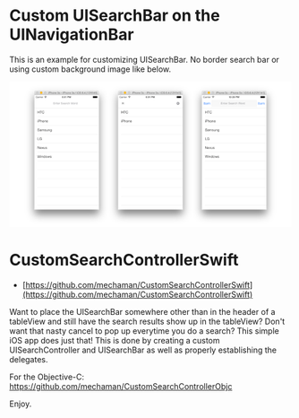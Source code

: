 # Custom UISearchBar on the UINavigationBar

This is an example for customizing UISearchBar. No border search bar or using custom background image like below. 

![](art/screenshot.png)


# CustomSearchControllerSwift
* [https://github.com/mechaman/CustomSearchControllerSwift](https://github.com/mechaman/CustomSearchControllerSwift)

Want to place the UISearchBar somewhere other than in the header of a tableView and still have the search results show up in the tableView? Don't want that nasty cancel to pop up everytime you do a search? This simple iOS app does just that! This is done by creating a custom UISearchController and UISearchBar as well as properly establishing the delegates.

For the Objective-C: https://github.com/mechaman/CustomSearchControllerObjc

Enjoy.
